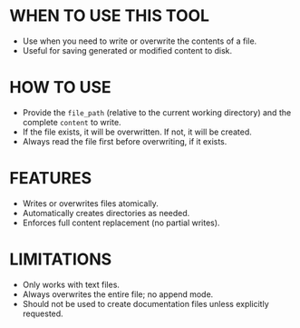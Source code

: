 # WHEN TO USE THIS TOOL

- Use when you need to write or overwrite the contents of a file.
- Useful for saving generated or modified content to disk.

# HOW TO USE

- Provide the `file_path` (relative to the current working directory) and the complete `content` to write.
- If the file exists, it will be overwritten. If not, it will be created.
- Always read the file first before overwriting, if it exists.

# FEATURES

- Writes or overwrites files atomically.
- Automatically creates directories as needed.
- Enforces full content replacement (no partial writes).

# LIMITATIONS

- Only works with text files.
- Always overwrites the entire file; no append mode.
- Should not be used to create documentation files unless explicitly requested.
